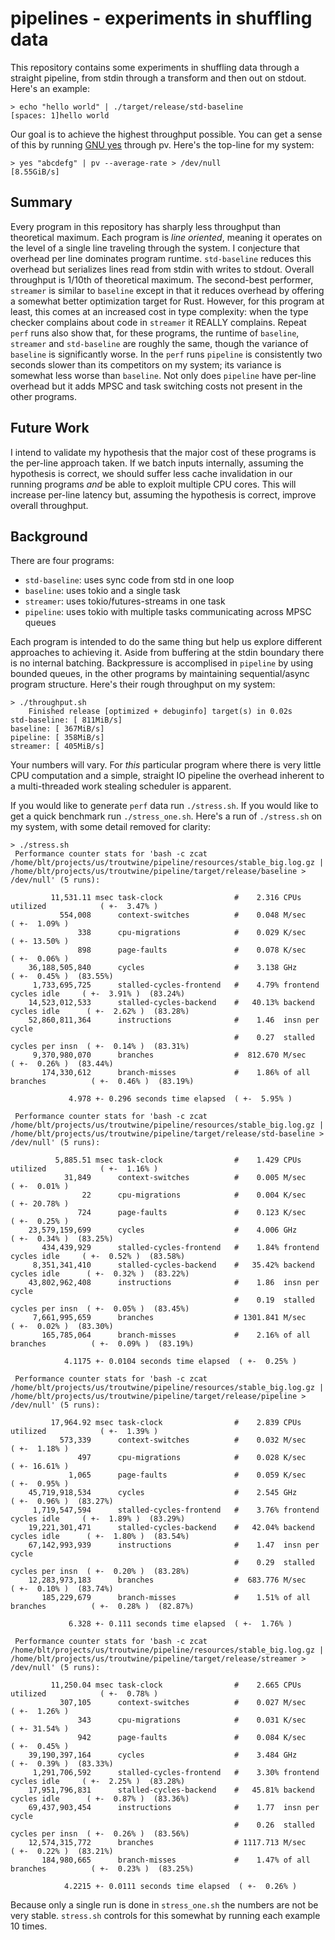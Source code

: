 # pipelines - experiments in shuffling data

This repository contains some experiments in shuffling data through a straight
pipeline, from stdin through a transform and then out on stdout. Here's an
example:

```
> echo "hello world" | ./target/release/std-baseline
[spaces: 1]hello world
```

Our goal is to achieve the highest throughput possible. You can get a sense of
this by running [GNU
yes](https://www.reddit.com/r/unix/comments/6gxduc/how_is_gnu_yes_so_fast/)
through pv. Here's the top-line for my system:

```
> yes "abcdefg" | pv --average-rate > /dev/null
[8.55GiB/s]
```

## Summary

Every program in this repository has sharply less throughput than theoretical
maximum. Each program is _line oriented_, meaning it operates on the level of a
single line traveling through the system. I conjecture that overhead per line
dominates program runtime. `std-baseline` reduces this overhead but serializes
lines read from stdin with writes to stdout. Overall throughput is 1/10th of
theoretical maximum. The second-best performer, `streamer` is similar to
`baseline` except in that it reduces overhead by offering a somewhat better
optimization target for Rust. However, for this program at least, this comes at
an increased cost in type complexity: when the type checker complains about code
in `streamer` it REALLY complains. Repeat `perf` runs also show that, for these
programs, the runtime of `baseline`, `streamer` and `std-baseline` are roughly
the same, though the variance of `baseline` is significantly worse. In the
`perf` runs `pipeline` is consistently two seconds slower than its competitors
on my system; its variance is somewhat less worse than `baseline`. Not only does
`pipeline` have per-line overhead but it adds MPSC and task switching costs not
present in the other programs.

## Future Work

I intend to validate my hypothesis that the major cost of these programs is the
per-line approach taken. If we batch inputs internally, assuming the hypothesis
is correct, we should suffer less cache invalidation in our running programs
_and_ be able to exploit multiple CPU cores. This will increase per-line latency
but, assuming the hypothesis is correct, improve overall throughput.

## Background

There are four programs:

* `std-baseline`: uses sync code from std in one loop
* `baseline`: uses tokio and a single task
* `streamer`: uses tokio/futures-streams in one task
* `pipeline`: uses tokio with multiple tasks communicating across MPSC queues

Each program is intended to do the same thing but help us explore different
approaches to achieving it. Aside from buffering at the stdin boundary there is
no internal batching. Backpressure is accomplised in `pipeline` by using bounded
queues, in the other programs by maintaining sequential/async program
structure. Here's their rough throughput on my system:

```
> ./throughput.sh
    Finished release [optimized + debuginfo] target(s) in 0.02s
std-baseline: [ 811MiB/s]
baseline: [ 367MiB/s]
pipeline: [ 358MiB/s]
streamer: [ 405MiB/s]
```

Your numbers will vary. For _this_ particular program where there is very little
CPU computation and a simple, straight IO pipeline the overhead inherent to a
multi-threaded work stealing scheduler is apparent.

If you would like to generate `perf` data run `./stress.sh`. If you would like
to get a quick benchmark run `./stress_one.sh`. Here's a run of `./stress.sh` on
my system, with some detail removed for clarity:

```
> ./stress.sh
 Performance counter stats for 'bash -c zcat /home/blt/projects/us/troutwine/pipeline/resources/stable_big.log.gz | /home/blt/projects/us/troutwine/pipeline/target/release/baseline > /dev/null' (5 runs):

         11,531.11 msec task-clock                #    2.316 CPUs utilized            ( +-  3.47% )
           554,008      context-switches          #    0.048 M/sec                    ( +-  1.09% )
               338      cpu-migrations            #    0.029 K/sec                    ( +- 13.50% )
               898      page-faults               #    0.078 K/sec                    ( +-  0.06% )
    36,188,505,840      cycles                    #    3.138 GHz                      ( +-  0.45% )  (83.55%)
     1,733,695,725      stalled-cycles-frontend   #    4.79% frontend cycles idle     ( +-  3.91% )  (83.24%)
    14,523,012,533      stalled-cycles-backend    #   40.13% backend cycles idle      ( +-  2.62% )  (83.28%)
    52,860,811,364      instructions              #    1.46  insn per cycle
                                                  #    0.27  stalled cycles per insn  ( +-  0.14% )  (83.31%)
     9,370,980,070      branches                  #  812.670 M/sec                    ( +-  0.26% )  (83.44%)
       174,330,612      branch-misses             #    1.86% of all branches          ( +-  0.46% )  (83.19%)

             4.978 +- 0.296 seconds time elapsed  ( +-  5.95% )

 Performance counter stats for 'bash -c zcat /home/blt/projects/us/troutwine/pipeline/resources/stable_big.log.gz | /home/blt/projects/us/troutwine/pipeline/target/release/std-baseline > /dev/null' (5 runs):

          5,885.51 msec task-clock                #    1.429 CPUs utilized            ( +-  1.16% )
            31,849      context-switches          #    0.005 M/sec                    ( +-  0.01% )
                22      cpu-migrations            #    0.004 K/sec                    ( +- 20.78% )
               724      page-faults               #    0.123 K/sec                    ( +-  0.25% )
    23,579,159,699      cycles                    #    4.006 GHz                      ( +-  0.34% )  (83.25%)
       434,439,929      stalled-cycles-frontend   #    1.84% frontend cycles idle     ( +-  0.52% )  (83.58%)
     8,351,341,410      stalled-cycles-backend    #   35.42% backend cycles idle      ( +-  0.32% )  (83.22%)
    43,802,962,408      instructions              #    1.86  insn per cycle
                                                  #    0.19  stalled cycles per insn  ( +-  0.05% )  (83.45%)
     7,661,995,659      branches                  # 1301.841 M/sec                    ( +-  0.02% )  (83.30%)
       165,785,064      branch-misses             #    2.16% of all branches          ( +-  0.09% )  (83.19%)

            4.1175 +- 0.0104 seconds time elapsed  ( +-  0.25% )

 Performance counter stats for 'bash -c zcat /home/blt/projects/us/troutwine/pipeline/resources/stable_big.log.gz | /home/blt/projects/us/troutwine/pipeline/target/release/pipeline > /dev/null' (5 runs):

         17,964.92 msec task-clock                #    2.839 CPUs utilized            ( +-  1.39% )
           573,339      context-switches          #    0.032 M/sec                    ( +-  1.18% )
               497      cpu-migrations            #    0.028 K/sec                    ( +- 16.61% )
             1,065      page-faults               #    0.059 K/sec                    ( +-  0.95% )
    45,719,918,534      cycles                    #    2.545 GHz                      ( +-  0.96% )  (83.27%)
     1,719,547,594      stalled-cycles-frontend   #    3.76% frontend cycles idle     ( +-  1.89% )  (83.29%)
    19,221,301,471      stalled-cycles-backend    #   42.04% backend cycles idle      ( +-  1.80% )  (83.54%)
    67,142,993,939      instructions              #    1.47  insn per cycle
                                                  #    0.29  stalled cycles per insn  ( +-  0.20% )  (83.28%)
    12,283,973,183      branches                  #  683.776 M/sec                    ( +-  0.10% )  (83.74%)
       185,229,679      branch-misses             #    1.51% of all branches          ( +-  0.28% )  (82.87%)

             6.328 +- 0.111 seconds time elapsed  ( +-  1.76% )

 Performance counter stats for 'bash -c zcat /home/blt/projects/us/troutwine/pipeline/resources/stable_big.log.gz | /home/blt/projects/us/troutwine/pipeline/target/release/streamer > /dev/null' (5 runs):

         11,250.04 msec task-clock                #    2.665 CPUs utilized            ( +-  0.78% )
           307,105      context-switches          #    0.027 M/sec                    ( +-  1.26% )
               343      cpu-migrations            #    0.031 K/sec                    ( +- 31.54% )
               942      page-faults               #    0.084 K/sec                    ( +-  0.45% )
    39,190,397,164      cycles                    #    3.484 GHz                      ( +-  0.39% )  (83.33%)
     1,291,706,592      stalled-cycles-frontend   #    3.30% frontend cycles idle     ( +-  2.25% )  (83.28%)
    17,951,796,831      stalled-cycles-backend    #   45.81% backend cycles idle      ( +-  0.87% )  (83.36%)
    69,437,903,454      instructions              #    1.77  insn per cycle
                                                  #    0.26  stalled cycles per insn  ( +-  0.26% )  (83.56%)
    12,574,315,772      branches                  # 1117.713 M/sec                    ( +-  0.22% )  (83.21%)
       184,980,665      branch-misses             #    1.47% of all branches          ( +-  0.23% )  (83.25%)

            4.2215 +- 0.0111 seconds time elapsed  ( +-  0.26% )
```

Because only a single run is done in `stress_one.sh` the numbers are not be very
stable. `stress.sh` controls for this somewhat by running each example 10 times.
